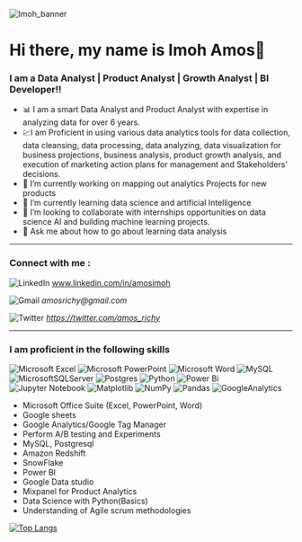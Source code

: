 ![Imoh_banner](https://user-images.githubusercontent.com/98132382/230597479-b101829e-f00f-4a08-af2a-eb888d2c8c3d.jpg)

# Hi there, my name is Imoh Amos👋

### I am a Data Analyst | Product Analyst | Growth Analyst | BI Developer!!

- 📊 I am a smart Data Analyst and Product Analyst with expertise in analyzing data for over 6 years. 
- 💹I am Proficient in using various data analytics tools for data collection, data cleansing, data processing, data analyzing, data visualization for business projections, business analysis, product growth analysis, and execution of marketing action plans for management and Stakeholders' decisions.
- 🔭 I’m currently working on mapping out analytics Projects for new products
- 🌱 I’m currently learning data science and artificial Intelligence
- 👯 I’m looking to collaborate with internships opportunities on data science AI and building machine learning projects.
- 💬 Ask me about how to go about learning data analysis

-----
### Connect with me : 
![LinkedIn](https://img.shields.io/badge/LinkedIn-0077B5?style=for-the-badge&logo=linkedin&logoColor=white) www.linkedin.com/in/amosimoh

![Gmail](https://img.shields.io/badge/Gmail-D14836?style=for-the-badge&logo=gmail&logoColor=white)  _amosrichy@gmail.com_

![Twitter](https://img.shields.io/badge/Twitter-1DA1F2?style=for-the-badge&logo=twitter&logoColor=white) _https://twitter.com/amos_richy_

---
### I am proficient in the following skills
  
![Microsoft Excel](https://img.shields.io/badge/Microsoft_Excel-217346?style=for-the-badge&logo=microsoft-excel&logoColor=white)
![Microsoft PowerPoint](https://img.shields.io/badge/Microsoft_PowerPoint-B7472A?style=for-the-badge&logo=microsoft-powerpoint&logoColor=white)
![Microsoft Word](https://img.shields.io/badge/Microsoft_Word-2B579A?style=for-the-badge&logo=microsoft-word&logoColor=white)
![MySQL](https://img.shields.io/badge/mysql-%2300f.svg?style=for-the-badge&logo=mysql&logoColor=white)
![MicrosoftSQLServer](https://img.shields.io/badge/Microsoft%20SQL%20Server-CC2927?style=for-the-badge&logo=microsoft%20sql%20server&logoColor=white)
![Postgres](https://img.shields.io/badge/postgres-%23316192.svg?style=for-the-badge&logo=postgresql&logoColor=white)
![Python](https://img.shields.io/badge/python-3670A0?style=for-the-badge&logo=python&logoColor=ffdd54)
![Power Bi](https://img.shields.io/badge/power_bi-F2C811?style=for-the-badge&logo=powerbi&logoColor=black)
![Jupyter Notebook](https://img.shields.io/badge/jupyter-%23FA0F00.svg?style=for-the-badge&logo=jupyter&logoColor=white) 
![Matplotlib](https://img.shields.io/badge/Matplotlib-%23ffffff.svg?style=for-the-badge&logo=Matplotlib&logoColor=black)
![NumPy](https://img.shields.io/badge/numpy-%23013243.svg?style=for-the-badge&logo=numpy&logoColor=white)
![Pandas](https://img.shields.io/badge/pandas-%23150458.svg?style=for-the-badge&logo=pandas&logoColor=white)
![GoogleAnalytics](https://img.shields.io/badge/Google%20Analytics-E37400?style=for-the-badge&logo=google%20analytics&logoColor=white)
- Microsoft Office Suite (Excel, PowerPoint, Word)
- Google sheets
- Google Analytics/Google Tag Manager
- Perform A/B testing and Experiments
- MySQL, Postgresql
- Amazon Redshift
- SnowFlake
- Power BI
- Google Data studio
- Mixpanel for Product Analytics
- Data Science with Python(Basics)
- Understanding of Agile scrum methodologies

[![Top Langs](https://github-readme-stats.vercel.app/api/top-langs/?username=ImohAmos&layout=compact)](https://github.com/ImohAmos)

